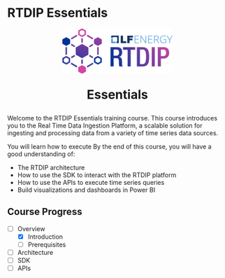 # RTDIP Essentials

<p align="center"><img src=https://raw.githubusercontent.com/rtdip/core/develop/docs/getting-started/images/rtdip-horizontal-color.png alt="rtdip" width=50% height=50%/></p>
<p style="text-align: center; font-size: 2em; font-weight: bold;">Essentials</p>

Welcome to the RTDIP Essentials training course. This course introduces you to the Real Time Data Ingestion Platform, a scalable solution for ingesting and processing data from a variety of time series data sources. 

You will learn how to execute 
By the end of this course, you will have a good understanding of:

- The RTDIP architecture
- How to use the SDK to interact with the RTDIP platform
- How to use the APIs to execute time series queries
- Build visualizations and dashboards in Power BI

## Course Progress

-   [ ] Overview
    -  [X] Introduction
    -  [ ] Prerequisites
-   [ ] Architecture
-   [ ] SDK
-   [ ] APIs